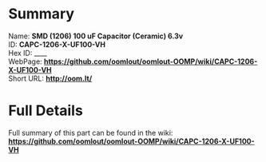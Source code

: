 
Summary
=================
  
Name: __SMD (1206) 100 uF Capacitor (Ceramic) 6.3v__    
ID: __CAPC-1206-X-UF100-VH__   
Hex ID: ____   
WebPage: __https://github.com/oomlout/oomlout-OOMP/wiki/CAPC-1206-X-UF100-VH__   
Short URL: __http://oom.lt/__   

Full Details
==========================
Full summary of this part can be found in the wiki:   
__https://github.com/oomlout/oomlout-OOMP/wiki/CAPC-1206-X-UF100-VH__    


